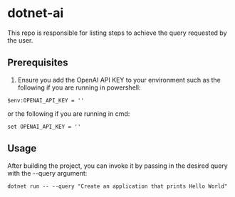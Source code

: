 # dotnet-ai

This repo is responsible for listing steps to achieve the query requested by the user.

## Prerequisites

1. Ensure you add the OpenAI API KEY to your environment such as the following if you are running in powershell:

```
$env:OPENAI_API_KEY = ''
```

or the following if you are running in cmd:

```
set OPENAI_API_KEY = ''
```

## Usage

After building the project, you can invoke it by passing in the desired query with the --query argument:

```
dotnet run -- --query "Create an application that prints Hello World"
```